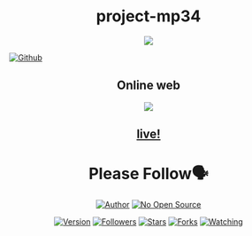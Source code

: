 <h1 align="center">project-mp34</h1>
<p align="center"><img src="https://d.top4top.io/p_1807iw1ww0.png"/></p> <a href="https://github.com/IHackYours"><img title="Github" src="https://img.shields.io/badge/Github-IHACK--YOURS--GANS😳-blue?style=for-the-badge&logo=github"></a> 
<h2 align="center"><a
<h1 align="center">Online web</h1>
<p align="center"><img src="https://b.top4top.io/p_1807elb7y0.png"/></p>
<h2 align="center"><a href="https://ihackyours.github.io/project-mp34/kontol.html">live!</a></h2>

<h1 align="center">Please Follow🗣️</h1>
<p align="center">
<a href="https://github.com/IHackYours"><img title="Author" src="https://img.shields.io/badge/Author-IHACK--YOURS-red.svg?style=for-the-badge&logo=github"></a>
<a href="#"><img title="No Open Source" src="https://img.shields.io/badge/No Open Source-🤡-green?style=for-the-badge"></a>
</p>
<p align="center">
<a href="#"><img title="Version" src="https://img.shields.io/badge/Version-0.1-green.svg?style=flat-square"></a>
<a href="https://github.com/IHackYours/followers"><img title="Followers" src="https://img.shields.io/github/followers/IHackYours?color=blue&style=flat-square"></a>
<a href="https://github.com/IHackYours/project-mp34/stargazers/"><img title="Stars" src="https://img.shields.io/github/stars/IHackYours/project-mp34?color=red&style=flat-square"></a>
<a href="https://github.com/IHackYours/project-mp34/network/members"><img title="Forks" src="https://img.shields.io/github/forks/IHackYours/project-mp34?color=red&style=flat-square"></a>
<a href="https://github.com/IHackYours/project-mp34/watchers"><img title="Watching" src="https://img.shields.io/github/watchers/IHackYours/project-mp34?label=Watchers&color=blue&style=flat-square"></a>
</p>
